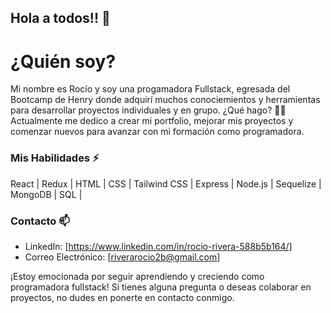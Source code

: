 ## Hola a todos!! 👋

# ¿Quién soy? 
Mi nombre es Rocío y soy una progamadora Fullstack, egresada del Bootcamp de Henry donde adquirí muchos conociemientos y herramientas para desarrollar proyectos individuales y en grupo.
¿Qué hago? 🔭🔭
Actualmente me dedico a crear mi portfolio, mejorar mis proyectos y comenzar nuevos para avanzar con mi formación como programadora.
### Mis Habilidades ⚡
 React | Redux | HTML | CSS | Tailwind CSS | Express | Node.js | Sequelize | MongoDB | SQL |
### Contacto 📫

- LinkedIn: [https://www.linkedin.com/in/rocio-rivera-588b5b164/]
- Correo Electrónico: [riverarocio2b@gmail.com]

¡Estoy emocionada por seguir aprendiendo y creciendo como programadora fullstack! Si tienes alguna pregunta o deseas colaborar en proyectos, no dudes en ponerte en contacto conmigo.


